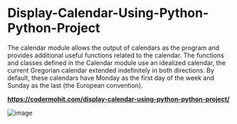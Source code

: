 # Display-Calendar-Using-Python-Python-Project
The calendar module allows the output of calendars as the program and provides additional useful functions related to the calendar. The functions and classes defined in the Calendar module use an idealized calendar, the current Gregorian calendar extended indefinitely in both directions. By default, these calendars have Monday as the first day of the week and Sunday as the last (the European convention).

**https://codermohit.com/display-calendar-using-python-python-project/**

![image](https://user-images.githubusercontent.com/73032070/126192694-6b4d6c80-d17e-4ad5-bb38-879ee0a89c6b.png)
